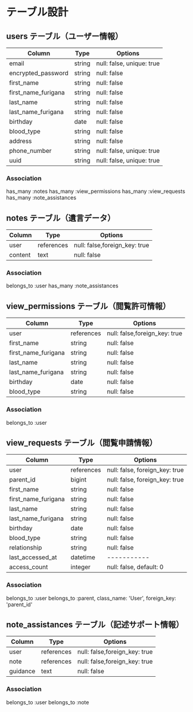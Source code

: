 

# テーブル設計

## users テーブル（ユーザー情報）
| Column                        | Type   | Options     |
| ----------------------------- | ------ | ----------- |
| email                         | string | null: false, unique: true |
| encrypted_password            | string | null: false |
| first_name                    | string | null: false |
| first_name_furigana           | string | null: false |
| last_name                     | string | null: false |
| last_name_furigana            | string | null: false |
| birthday                      | date   | null: false |
| blood_type                    | string | null: false |
| address                       | string | null: false |
| phone_number                  | string | null: false, unique: true |
| uuid                          | string | null: false, unique: true |

### Association
has_many :notes
has_many :view_permissions
has_many :view_requests
has_many :note_assistances






## notes テーブル（遺言データ）
| Column             | Type       | Options     |
| ------------------ | ---------- | ----------- |
| user               | references | null: false,foreign_key: true |
| content            | text       | null: false |    ## 遺言の内容

### Association
belongs_to :user
has_many :note_assistances








## view_permissions テーブル（閲覧許可情報）
| Column                       | Type       | Options     |
| ---------------------------- | ---------- | ----------- |
| user                         | references | null: false,foreign_key: true |
| first_name                   | string     | null: false |
| first_name_furigana          | string     | null: false |
| last_name                    | string     | null: false |
| last_name_furigana           | string     | null: false |
| birthday                     | date       | null: false |
| blood_type                   | string     | null: false |



### Association
belongs_to :user



## view_requests テーブル（閲覧申請情報）
| Column              | Type       | Options     |
| ------------------- | ---------- | ----------- |
| user                | references | null: false, foreign_key: true | 
| parent_id           | bigint     | null: false, foreign_key: true  |  # 閲覧される者(親側)
| first_name          | string     | null: false |
| first_name_furigana | string     | null: false |
| last_name           | string     | null: false |
| last_name_furigana  | string     | null: false |
| birthday            | date       | null: false |
| blood_type          | string     | null: false |
| relationship        | string     | null: false |
| last_accessed_at    | datetime   | ----------- |
| access_count        | integer    | null: false, default: 0 |




### Association
belongs_to :user
belongs_to :parent, class_name: 'User', foreign_key: 'parent_id'





## note_assistances テーブル（記述サポート情報）
| Column              | Type       | Options     |
| ------------------- | ---------- | ----------- |
| user                | references | null: false,foreign_key: true |
| note                | references | null: false,foreign_key: true |
| guidance            | text       | null: false |    ## 記述サポート情報

### Association
belongs_to :user
belongs_to :note